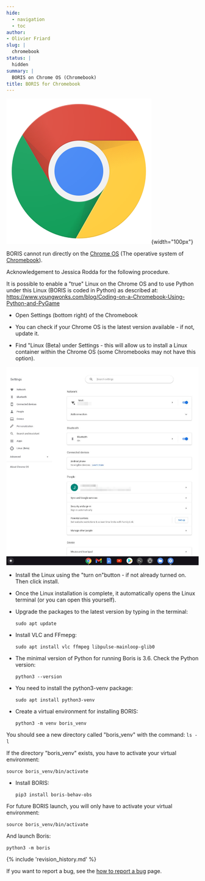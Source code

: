 ```yaml
---
hide:
  - navigation
  - toc
author:
- Olivier Friard
slug: |
  chromebook
status: |
  hidden
summary: |
  BORIS on Chrome OS (Chromebook)
title: BORIS for Chromebook
---
```


![Chromebook logo](images/chrome_logo.svg){width="100px"}

BORIS cannot run directly on the [Chrome OS](https://www.google.com/chromebook/chrome-os/)
(The operative system of [Chromebook](https://www.google.com/chromebook/)).

Acknowledgement to Jessica Rodda for the following procedure.

It is possible to enable a "true" Linux on the Chrome OS and to use
Python under this Linux (BORIS is coded in Python) as described at:
<https://www.youngwonks.com/blog/Coding-on-a-Chromebook-Using-Python-and-PyGame>

-   Open Settings (bottom right) of the Chromebook

-   You can check if your Chrome OS is the latest version available - if not, update it.

-   Find "Linux (Beta) under Settings - this will allow us to install a
    Linux container within the Chrome OS (some Chromebooks may not have
    this option).

![Chromebook settings](images/chromebook_settings.png)

-   Install the Linux using the "turn on"button - if not already turned
    on. Then click install.

-   Once the Linux installation is complete, it automatically opens the
    Linux terminal (or you can open this yourself).

-   Upgrade the packages to the latest version by typing in the
    terminal:

        sudo apt update

-   Install VLC and FFmepg:

        sudo apt install vlc ffmpeg libpulse-mainloop-glib0

-   The minimal version of Python for running Boris is 3.6. Check the
    Python version:

        python3 --version

-   You need to install the python3-venv package:

        sudo apt install python3-venv

-   Create a virtual environment for installing BORIS:

        python3 -m venv boris_venv

You should see a new directory called "boris_venv" with the command: ```ls -l```

If the directory "boris_venv" exists, you have to activate your virtual
environment:

    source boris_venv/bin/activate

-   Install BORIS:

        pip3 install boris-behav-obs

For future BORIS launch, you will only have to activate your virtual
environment:

    source boris_venv/bin/activate

And launch Boris:

    python3 -m boris


{% include 'revision_history.md' %}


If you want to report a bug, see the [how to report a bug](report_a_bug.md) page.

